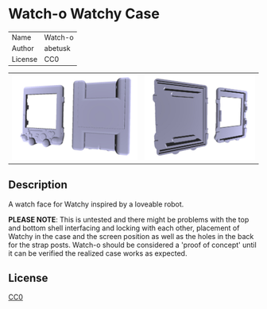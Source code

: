 Watch-o Watchy Case
===

| | |
|---|---|
| Name | Watch-o |
| Author | abetusk |
| License | CC0 |

| | |
|---|---|
| ![top and bottom, front](img/watch-o_both-front.jpg) | ![top and bottom, back](img/watch-o_both-back.jpg) |

Description
---

A watch face for Watchy inspired by a loveable robot.

**PLEASE NOTE**: This is untested and there might be problems with the top and bottom
shell interfacing and locking with each other, placement of Watchy in the case and
the screen position as well as the holes in the back for the strap posts.
Watch-o should be considered a 'proof of concept' until it can be verified the
realized case works as expected.

License
---

[CC0](https://creativecommons.org/share-your-work/public-domain/cc0/)


